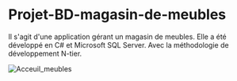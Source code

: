 # Projet-BD-magasin-de-meubles
Il s'agit d'une application gérant un magasin de meubles. Elle a été développé en C# et Microsoft SQL Server. Avec la méthodologie de développement N-tier. 


![Acceuil_meubles](https://user-images.githubusercontent.com/89934650/132339189-93e558c1-e4c0-4fee-8845-66ac49acdee9.png)

